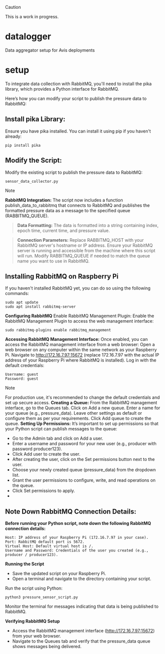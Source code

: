 > [!CAUTION]
> This is a work in progress.

# datalogger
Data aggregator setup for Avis deployments  

# setup
To integrate data collection with RabbitMQ, you'll need to install the pika library, which provides a Python interface for RabbitMQ. 

Here’s how you can modify your script to publish the pressure data to RabbitMQ:

## Install pika Library:
Ensure you have pika installed. You can install it using pip if you haven't already:
```
pip install pika
```
## Modify the Script:
Modify the existing script to publish the pressure data to RabbitMQ:
```
sensor_data_collector.py
```

> [!Note]
> **RabbitMQ Integration:** The script now includes a function publish_data_to_rabbitmq that connects to RabbitMQ and publishes the formatted pressure data as a message to the specified queue (RABBITMQ_QUEUE).

> **Data Formatting:** The data is formatted into a string containing index, epoch time, current time, and pressure value.

> **Connection Parameters:** Replace RABBITMQ_HOST with your RabbitMQ server's hostname or IP address.
> Ensure your RabbitMQ server is running and accessible from the machine where this script will run.
> Modify RABBITMQ_QUEUE if needed to match the queue name you want to use in RabbitMQ.

## Installing RabbitMQ on Raspberry Pi
If you haven't installed RabbitMQ yet, you can do so using the following commands:
```
sudo apt update
sudo apt install rabbitmq-server
```
**Configuring RabbitMQ**
Enable RabbitMQ Management Plugin:
Enable the RabbitMQ Management Plugin to access the web management interface:
```
sudo rabbitmq-plugins enable rabbitmq_management
```
**Accessing RabbitMQ Management Interface:**
Once enabled, you can access the RabbitMQ management interface from a web browser:
Open a web browser on any computer within the same network as your Raspberry Pi.
Navigate to http://172.16.7.97:15672 (replace 172.16.7.97 with the actual IP address of your Raspberry Pi where RabbitMQ is installed).
Log in with the default credentials:
```
Username: guest
Password: guest
```
> [!Note]
> For production use, it's recommended to change the default credentials and set up secure access.
**Creating a Queue:**
From the RabbitMQ management interface, go to the Queues tab.
Click on Add a new queue.
Enter a name for your queue (e.g., pressure_data).
Leave other settings as default or configure them as per your requirements.
Click Add queue to create the queue.
**Setting Up Permissions:**
It’s important to set up permissions so that your Python script can publish messages to the queue:
* Go to the Admin tab and click on Add a user.
* Enter a username and password for your new user (e.g., producer with password producer123).
* Click Add user to create the user.
* After creating the user, click on the Set permissions button next to the user.
* Choose your newly created queue (pressure_data) from the dropdown list.
* Grant the user permissions to configure, write, and read operations on the queue.
* Click Set permissions to apply.
* 
## Note Down RabbitMQ Connection Details:
**Before running your Python script, note down the following RabbitMQ connection details:**
```
Host: IP address of your Raspberry Pi (172.16.7.97 in your case).
Port: RabbitMQ default port is 5672.
Virtual Host: Default virtual host is /.
Username and Password: Credentials of the user you created (e.g., producer / producer123).
```

**Running the Script**
* Save the updated script on your Raspberry Pi.
* Open a terminal and navigate to the directory containing your script.

Run the script using Python:
```
python3 pressure_sensor_script.py
```
Monitor the terminal for messages indicating that data is being published to RabbitMQ.

**Verifying RabbitMQ Setup**
* Access the RabbitMQ management interface (http://172.16.7.97:15672) from your web browser.
* Navigate to the Queues tab and verify that the pressure_data queue shows messages being delivered.



